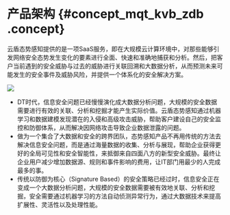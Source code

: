 # 产品架构 {#concept_mqt_kvb_zdb .concept}

云盾态势感知提供的是一项SaaS服务，即在大规模云计算环境中，对那些能够引发网络安全态势发生变化的要素进行全面、快速和准确地捕获和分析。然后，把客户当前遇到的安全威胁与过去的威胁进行关联回溯和大数据分析，从而预测未来可能发生的安全事件及威胁风险，并提供一个体系化的安全解决方案。

![](http://static-aliyun-doc.oss-cn-hangzhou.aliyuncs.com/assets/img/13616/4453_zh-CN.png)

-   DT时代，信息安全问题已经慢慢演化成大数据分析问题，大规模的安全数据需要进行有效的关联、分析和挖掘才能产生实际价值。云盾态势感知通过机器学习和数据建模发现潜在的入侵和高级攻击威胁，帮助客户建设自己的安全监控和防御体系，从而解决因网络攻击导致企业数据泄露的问题。
-   做为一个集合了大数据和安全的跨界团队，态势感知产品不再用传统的方法去解决信息安全问题，而是通过海量数据的收集、分析与展现，帮助企业获得更好的全局可见性和安全智能性，来抵御来自四面八方的新型安全威胁。最终让企业用户减少增加数据源、规则和事件影响的费用，让IT部门用最少的人完成最多的事。
-   传统以防御为核心（Signature Based）的安全策略已经过时，信息安全正在变成一个大数据分析问题，大规模的安全数据需要被有效地关联、分析和挖掘，安全需要通过机器学习的方法自动侦测异常行为，通过大数据技术来提高扩展性、灵活性以及处理性能。


